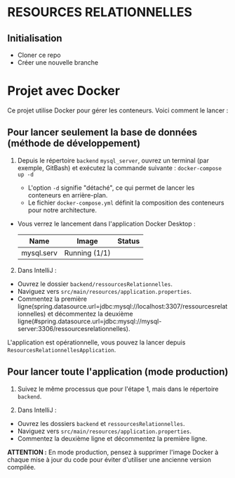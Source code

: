 # RESOURCES RELATIONNELLES

## Initialisation
- Cloner ce repo
- Créer une nouvelle branche

# Projet avec Docker
Ce projet utilise Docker pour gérer les conteneurs. Voici comment le lancer :

## Pour lancer seulement la base de données (méthode de développement)
1. Depuis le répertoire `backend` `mysql_server`, ouvrez un terminal (par exemple, GitBash) et exécutez la commande suivante :
   `docker-compose up -d`

    - L'option `-d` signifie "détaché", ce qui permet de lancer les conteneurs en arrière-plan.
    - Le fichier `docker-compose.yml` définit la composition des conteneurs pour notre architecture.
- Vous verrez le lancement dans l'application Docker Desktop :

  | Name        | Image        | Status       |
  |-------------|--------------|--------------|
  | mysql.serv  | Running (1/1)|              |

2. Dans IntelliJ :
- Ouvrez le dossier `backend/ressourcesRelationnelles`.
- Naviguez vers `src/main/resources/application.properties`.
- Commentez la première ligne(spring.datasource.url=jdbc:mysql://localhost:3307/ressourcesrelationnelles) et décommentez la deuxième ligne(#spring.datasource.url=jdbc:mysql://mysql-server:3306/ressourcesrelationnelles).

L'application est opérationnelle, vous pouvez la lancer depuis `ResourcesRelationnellesApplication`.

## Pour lancer toute l'application (mode production)
1. Suivez le même processus que pour l'étape 1, mais dans le répertoire `backend`.

2. Dans IntelliJ :
- Ouvrez les dossiers `backend` et `ressourcesRelationnelles`.
- Naviguez vers `src/main/resources/application.properties`.
- Commentez la deuxième ligne et décommentez la première ligne.

**ATTENTION :** En mode production, pensez à supprimer l'image Docker à chaque mise à jour du code pour éviter d'utiliser une ancienne version compilée.